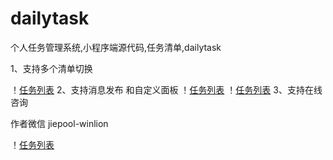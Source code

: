 ﻿# dailytask
个人任务管理系统,小程序端源代码,任务清单,dailytask

1、支持多个清单切换

！[任务列表](https://github.com/techidea8/dailytask/raw/master/1.jpg)
2、支持消息发布
和自定义面板
！[任务列表](https://raw.githubusercontent.com/techidea8/dailytask/master/2.jpg)
！[任务列表](https://raw.githubusercontent.com/techidea8/dailytask/master/4.jpg)
3、支持在线咨询

作者微信 jiepool-winlion

！[任务列表](https://raw.githubusercontent.com/techidea8/dailytask/master/3.jpg)